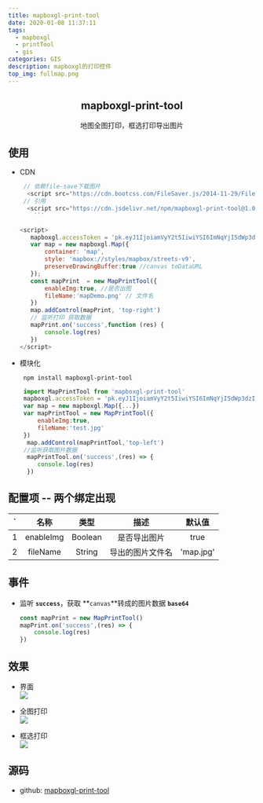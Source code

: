 ```yaml
---
title: mapboxgl-print-tool
date: 2020-01-08 11:37:11
tags:
  - mapboxgl
  - printTool
  - gis
categories: GIS
description: mapboxgl的打印控件
top_img: fullmap.png
---
```


##  <center>mapboxgl-print-tool</center>
<center>地图全图打印，框选打印导出图片</center>

## 使用
 -  CDN
     ```js
      // 依赖file-save下载图片
       <script src="https://cdn.bootcss.com/FileSaver.js/2014-11-29/FileSaver.min.js"></script>
      // 引用
       <script src="https://cdn.jsdelivr.net/npm/mapboxgl-print-tool@1.0.5/dist/index.js"></script>
         ```
     ```
     ```js
    <script>
        mapboxgl.accessToken = 'pk.eyJ1IjoiamVyY2t5IiwiYSI6ImNqYjI5dWp3dzI1Y2YzMnM3eG0xNnV3bWsifQ.eQp4goc9Ng8SuEZcdgNJ_g';
        var map = new mapboxgl.Map({
            container: 'map',
            style: 'mapbox://styles/mapbox/streets-v9',
            preserveDrawingBuffer:true //canvas toDataURL
        });
        const mapPrint  = new MapPrintTool({
            enableImg:true, //是否出图
            fileName:'mapDemo.png' // 文件名
        })
        map.addControl(mapPrint, 'top-right')
        // 监听打印 获取数据 
        mapPrint.on('success',function (res) {
            console.log(res)
        })
    </script>
     ```
     
 -  模块化
    ```
     npm install mapboxgl-print-tool
    ```
    ```js
     import MapPrintTool from 'mapboxgl-print-tool'
     mapboxgl.accessToken = 'pk.eyJ1IjoiamVyY2t5IiwiYSI6ImNqYjI5dWp3dzI1Y2YzMnM3eG0xNnV3bWsifQ.eQp4goc9Ng8SuEZcdgNJ_g';
     var map = new mapboxgl.Map({...})
     var mapPrintTool = new MapPrintTool({
         enableImg:true,
         fileName:'test.jpg'
     })
      map.addControl(mapPrintTool,'top-left')
     //监听获取图片数据
      mapPrintTool.on('success',(res) => {
         console.log(res)
      })
    ```
    
## 配置项 -- 两个绑定出现

  ` | 名称 | 类型 | 描述 | 默认值
  :---: |:---: | :---: | :---: | :---:
  1 | enableImg | Boolean | 是否导出图片 | true 
  2 | fileName| String | 导出的图片文件名 | 'map.jpg'
 
## 事件
  - 监听 **`success`**，获取 **`canvas`**转成的图片数据 **`base64`**   
    ```js
    const mapPrint = new MapPrintTool()
    mapPrint.on('success',(res) => {
        console.log(res)
    })
    ```

## 效果
  - 界面   
  ![](fullmap.png)
  
  - 全图打印  
  ![](fullprint.jpg)
  
  - 框选打印   
  ![](pariprint.jpg)
  
## 源码
  - github: <a href='https://github.com/JerckyLY/mapboxgl-print-tool' target="_blank" >mapboxgl-print-tool</a>  
